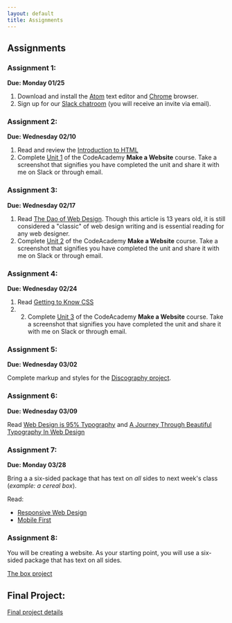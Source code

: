 ```yaml
---
layout: default
title: Assignments
---
```


## Assignments

### Assignment 1:

**Due: Monday 01/25**

1. Download and install the [Atom](https://atom.io/) text editor and [Chrome](https://www.google.com/intl/en/chrome/browser/desktop/index.html) browser.
2. Sign up for our [Slack chatroom](https://dmd1070.slack.com/) (you will receive an invite via email).

### Assignment 2:

**Due: Wednesday 02/10**

1. Read and review the [Introduction to HTML](https://dmd1070.github.io/lessons/3-html-intro.html)
2. Complete [Unit 1](https://www.codecademy.com/skills/make-a-website) of the CodeAcademy **Make a Website** course. Take a screenshot that signifies you have completed the unit and share it with me on Slack or through email.

### Assignment 3:

**Due: Wednesday 02/17**

1. Read [The Dao of Web Design](http://alistapart.com/article/dao/). Though this article is 13 years old, it is still considered a "classic" of web design writing and is essential reading for any web designer.
2. Complete [Unit 2](https://www.codecademy.com/skills/make-a-website) of the CodeAcademy **Make a Website** course. Take a screenshot that signifies you have completed the unit and share it with me on Slack or through email.

### Assignment 4:

**Due: Wednesday 02/24**

1. Read [Getting to Know CSS](http://learn.shayhowe.com/html-css/getting-to-know-css/)
2. 2. Complete [Unit 3](https://www.codecademy.com/skills/make-a-website) of the CodeAcademy **Make a Website** course. Take a screenshot that signifies you have completed the unit and share it with me on Slack or through email.

### Assignment 5:

**Due: Wednesday 03/02**

Complete markup and styles for the [Discography project](https://dmd1070.github.io/lessons/5-intermediate-html-css.html#discography-project).

### Assignment 6:

**Due: Wednesday 03/09**

Read [Web Design is 95% Typography](http://ia.net/blog/the-web-is-all-about-typography-period) and [A Journey Through Beautiful Typography In Web Design](http://www.smashingmagazine.com/2013/08/06/beautiful-typography-web-design/)

### Assignment 7:

**Due: Monday 03/28**

Bring a a six-sided package that has text on *all* sides to next week's class (*example: a cereal box*).

Read:

- [Responsive Web Design](http://alistapart.com/article/responsive-web-design/)
- [Mobile First](http://www.lukew.com/ff/entry.asp?933)

### Assignment 8:

You will be creating a website. As your starting point, you will use a six-sided package that has text on all sides.

[The box project](https://dmd1070.github.io/lessons/box-project.html)

## Final Project:

[Final project details](https://dmd1070.github.io/lessons/final-project.html)